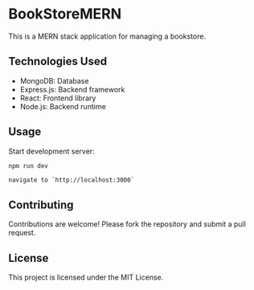 # BookStoreMERN

This is a MERN stack application for managing a bookstore.

## Technologies Used

- MongoDB: Database
- Express.js: Backend framework
- React: Frontend library
- Node.js: Backend runtime

## Usage

Start development server:

```bash
npm run dev
```

    navigate to `http://localhost:3000`

## Contributing

Contributions are welcome! Please fork the repository and submit a pull request.

## License

This project is licensed under the MIT License.
